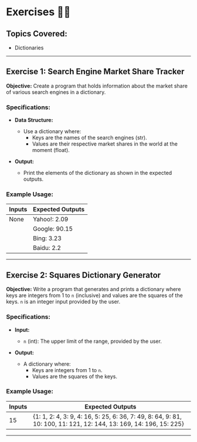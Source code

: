 # Exercises 🏋️‍♂️

## Topics Covered:
- Dictionaries

---

## Exercise 1: Search Engine Market Share Tracker

**Objective:** Create a program that holds information about the market share of various search engines in a dictionary.

### Specifications:
- **Data Structure:**
  - Use a dictionary where:
    - Keys are the names of the search engines (str).
    - Values are their respective market shares in the world at the moment (float).

- **Output:**
  - Print the elements of the dictionary as shown in the expected outputs.

### Example Usage:

| Inputs | Expected Outputs |
|--------|------------------|
| None   | Yahoo!: 2.09     |
|        | Google: 90.15    |
|        | Bing: 3.23       |
|        | Baidu: 2.2       |

---

## Exercise 2: Squares Dictionary Generator

**Objective:** Write a program that generates and prints a dictionary where keys are integers from 1 to `n` (inclusive) and values are the squares of the keys. `n` is an integer input provided by the user.

### Specifications:
- **Input:**
  - `n` (int): The upper limit of the range, provided by the user.

- **Output:**
  - A dictionary where:
    - Keys are integers from 1 to `n`.
    - Values are the squares of the keys.

### Example Usage:

| Inputs | Expected Outputs |
|--------|------------------|
| 15     | {1: 1, 2: 4, 3: 9, 4: 16, 5: 25, 6: 36, 7: 49, 8: 64, 9: 81, 10: 100, 11: 121, 12: 144, 13: 169, 14: 196, 15: 225} |


---
